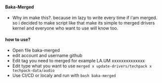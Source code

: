 #### Baka-Merged
  * Why im make this?. because im lazy to write every time if i'am merged. so i decided to make script like that make its simple to merged drivers kernel and everyone who want to use will know too.

#### how to use?
  * Open file baka-merged
  * edit account and username github
  * Edit tag you need to merged for example LA.UM xxxxxxxxxxxxxx
  * Edit type what you want to use `merged x update-drivers/techpack x techpack-data/audio`
  * Use CI/CD or localy and run with `bash baka-merged`

